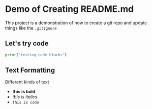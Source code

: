 # Demo of Creating README.md

This project is a demonstration of how to create a git repo and update things like the `.gitignore`


## Let's try code

```python
print("testing code blocks")
```

## Text Formatting

Different kinds of text
- **this is bold**
- *this is italics*
- `this is code `
